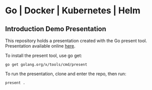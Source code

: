 # Go | Docker | Kubernetes | Helm 
## Introduction Demo Presentation

This repository holds a presentation created with the Go present tool. Presentation available online [here](https://go-talks.appspot.com/github.com/cvasq/go-docker-k8s-helm-demo/gdkh.slide).

To install the present tool, use go get:

	go get golang.org/x/tools/cmd/present


To run the presentation, clone and enter the repo, then run:

    present .
